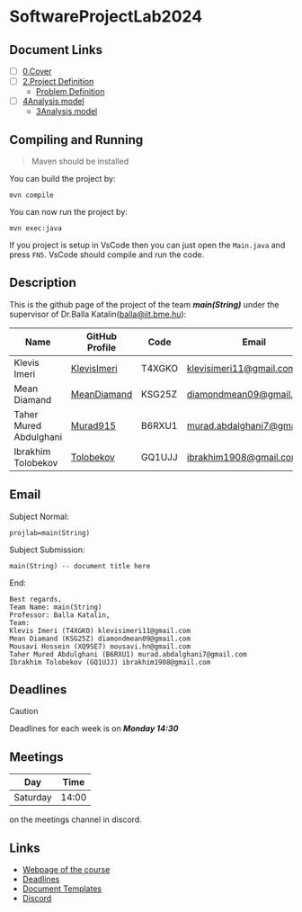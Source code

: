 # SoftwareProjectLab2024

## Document Links
- [ ] [0.Cover](https://docs.google.com/document/d/1Mn_KRn84DfLSgG2iLk20jxYhJ6C5N9aymsou-fHc8No/edit?usp=sharing)
- [ ] [2.Project Definition](https://docs.google.com/document/d/1UcgfCvedrqtRvM-0aPniAHs13E5yTa5pBhLOkXDJq9U/edit?usp=sharing)
  - [Problem Definition](https://www.iit.bme.hu/targyak/BMEVIIIAB02/problem-definition)
- [ ] [4Analysis model](https://docs.google.com/document/d/1GQjKXtnZAlzHJznduEUlyZGJ1P08df4gseJaO8MnlUI/edit?usp=sharing)
  - [3Analysis model](https://docs.google.com/document/d/1u3uKtd4znwaEGchfAY2f_T9UO5kV2lVStRdBYzOEVvc/edit?usp=sharing)

## Compiling and Running 
> Maven should be installed

You can build the project by:
```shell
mvn compile
```
You can now run the project by:
```shell
mvn exec:java
```
If you project is setup in VsCode then you can just open the `Main.java` and press `FN5`. 
VsCode should compile and run the code.

## Description


This is the github page of the project of the team _**main(String)**_  under the supervisor of Dr.Balla Katalin(balla@iit.bme.hu):

| Name                  | GitHub Profile                                | Code          | Email                       |
|-----------------------|-----------------------------------------------|---------------|-----------------------------|
| Klevis Imeri          | [KlevisImeri](https://github.com/KlevisImeri) | T4XGKO        | klevisimeri11@gmail.com     |
| Mean Diamand          | [MeanDiamand](https://github.com/MeanDiamand) | KSG25Z        | diamondmean09@gmail.com     |
| Taher Mured Abdulghani| [Murad915](https://github.com/Murad915/)      | B6RXU1        | murad.abdalghani7@gmail.com |
| Ibrakhim Tolobekov    | [Tolobekov](https://github.com/Tolobekov/)    | GQ1UJJ        | ibrakhim1908@gmail.com      |


## Email
Subject Normal:  
```
projlab=main(String)
```
Subject Submission:
```
main(String) -- document title here
```
End:
```
Best regards, 
Team Name: main(String)
Professor: Balla Katalin,
Team:
Klevis Imeri (T4XGKO) klevisimeri11@gmail.com
Mean Diamand (KSG25Z) diamondmean09@gmail.com
Mousavi Hossein (XQ9SE7) mousavi.hn@gmail.com  
Taher Mured Abdulghani (B6RXU1) murad.abdalghani7@gmail.com
Ibrakhim Tolobekov (GQ1UJJ) ibrakhim1908@gmail.com
```

## Deadlines
> [!CAUTION]
> Deadlines for each week is on _**Monday 14:30**_

## Meetings
| Day       | Time   |
|-----------|--------|
| Saturday  | 14:00  |

on the meetings channel in discord.

## Links
- [Webpage of the course](https://www.iit.bme.hu/oktatas/tanszeki_targyak/BMEVIIIAB02)
- [Deadlines](https://www.iit.bme.hu/targyak/BMEVIIIAB02/schedule)
- [Document Templates](https://www.iit.bme.hu/file/1006/document-templates)
- [Discord](https://discord.gg/MafdhMrd)

